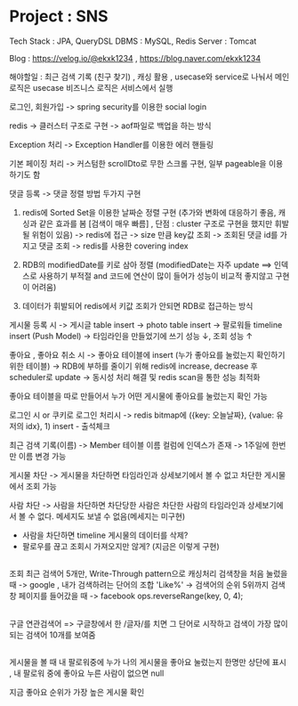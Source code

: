 # Project : SNS
Tech Stack : JPA, QueryDSL
DBMS : MySQL, Redis
Server : Tomcat

Blog : https://velog.io/@ekxk1234  ,  https://blog.naver.com/ekxk1234

해야할일 : 최근 검색 기록 (친구 찾기) , 캐싱 활용 , usecase와 service로 나눠서 메인로직은 usecase 비즈니스 로직은 서비스에서 실행

로그인, 회원가입 -> spring security를 이용한 social login

redis -> 클러스터 구조로 구현 -> aof파일로 백업을 하는 방식

Exception 처리 -> Exception Handler를 이용한 에러 핸들링

기본 페이징 처리 -> 커스텀한 scrollDto로 무한 스크롤 구현, 일부 pageable을 이용하기도 함

댓글 등록 -> 댓글 정렬 방법 두가지 구현
1. redis에 Sorted Set을 이용한 날짜순 정렬 구현 (추가와 변화에 대응하기 좋음, 캐싱과 같은 효과를 봄 [검색이 매우 빠름] , 단점 : cluster 구조로 구현을 했지만 휘발될 위험이 있음)
->  redis에 접근 -> size 만큼 key값 조회 -> 조회된 댓글 id를 가지고 댓글 조회 -> redis를 사용한 covering index
   
2. RDB의 modifiedDate를 키로 삼아 정렬 (modifiedDate는 자주 update ==> 인덱스로 사용하기 부적절 and 코드에 연산이 많이 들어가 성능이 비교적 좋지않고 구현이 어려움)

3. 데이터가 휘발되어 redis에서 키값 조회가 안되면 RDB로 접근하는 방식

게시물 등록 시 -> 게시글 table insert -> photo table insert -> 팔로워들 timeline insert (Push Model) -> 타임라인을 만들었기에 쓰기 성능 ↓, 조회 성능 ↑

좋아요 , 좋아요 취소 시 -> 좋아요 테이블에 insert (누가 좋아요를 눌렀는지 확인하기 위한 테이블)
-> RDB에 부하를 줄이기 위해 redis에 increase, decrease 후 scheduler로 update 
-> 동시성 처리 해결 및 redis scan을 통한 성능 최적화

좋아요 테이블을 따로 만들어서 누가 어떤 게시물에 좋아요를 눌렀는지 확인 가능

로그인 시 or 쿠키로 로그인 처리시 -> redis bitmap에 ({key: 오늘날짜}, {value: 유저의 idx}, 1) insert - 출석체크

최근 검색 기록(이름) -> Member 테이블 이름 컬럼에 인덱스가 존재 -> 1주일에 한번만 이름 변경 가능

게시물 차단 -> 게시물을 차단하면 타임라인과 상세보기에서 볼 수 없고 차단한 게시물에서 조회 가능

사람 차단 -> 사람을 차단하면 차단당한 사람은 차단한 사람의 타임라인과 상세보기에서 볼 수 없다. 메세지도 보낼 수 없음(메세지는 미구현)
- 사람을 차단하면 timeline 게시물의 데이터를 삭제? 
- 팔로우를 끊고 조회시 가져오지만 않게? (지금은 이렇게 구현)

##
조회 최근 검색어 5개만, Write-Through pattern으로 캐싱처리
검색창을 처음 눌렀을 때 -> google , 내가 검색하려는 단어의 조합 'Like%' -> 검색어의 순위 5위까지
검색창 페이지를 들어갔을 때 -> facebook
ops.reverseRange(key, 0, 4);
##
구글 연관검색어 => 구글창에서 한 /글자/를 치면 그 단어로 시작하고 검색이 가장 많이 되는 검색어 10개를 보여줌
##

게시물을 볼 때 내 팔로워중에 누가 나의 게시물을 좋아요 눌렀는지 한명만 상단에 표시 , 내 팔로워 중에 좋아요 누른 사람이 없으면 null

지금 좋아요 순위가 가장 높은 게시물 확인


